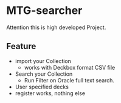 # MTG-searcher

Attention this is high developed Project.

## Feature

* import your Collection
  * works with Deckbox format CSV file
* Search your Collection
  * Run Filter on Oracle full text search.
* User specified decks
 * register works, nothing else
